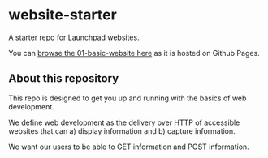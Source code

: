 # website-starter

A starter repo for Launchpad websites.

You can [browse the 01-basic-website here](https://adaapp.github.io/website-starter/01-basic-website) as it is hosted on Github Pages.

## About this repository

This repo is designed to get you up and running with the basics of web development. 

We define web development as the delivery over HTTP of accessible websites that can a) display information and b) capture information.

We want our users to be able to GET information and POST information.